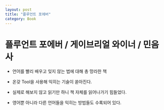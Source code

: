 ```yaml
---
layout: post
title: "플루언트 포에버"
category: Book
---
```


# 플루언트 포에버 / 게이브리얼 와이너 / 민음사

- 언어를 빨리 배우고 잊지 않는 법에 대해 총 망라한 책

- 온갖 Tool을 사용해 익히는 기술이 쏟아진다.

- 실제로 해보지 않고 읽기만 하니 책 자체를 읽어나가기 힘들었다.

- 영어뿐 아니라 다른 언어들을 익히는 방법들도 수록되어 있다.
